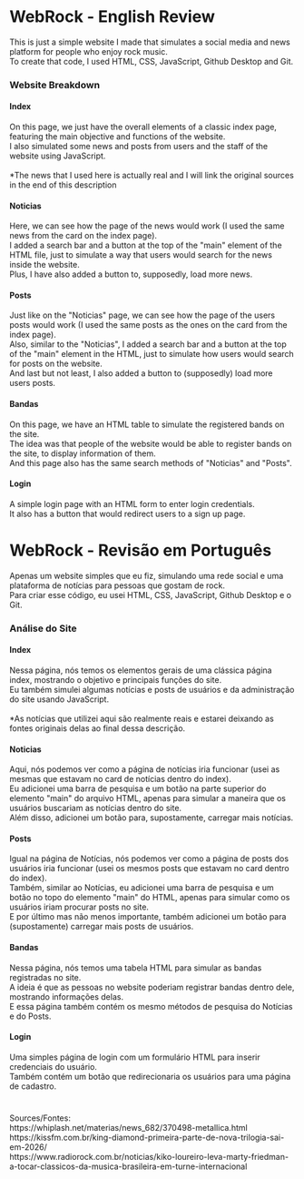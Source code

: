 # WebRock - English Review
This is just a simple website I made that simulates a social media and news platform for people who enjoy rock music.
<br>
To create that code, I used HTML, CSS, JavaScript, Github Desktop and Git.

### Website Breakdown

#### Index
On this page, we just have the overall elements of a classic index page, featuring the main objective and functions of the website.
<br>
I also simulated some news and posts from users and the staff of the website using JavaScript.
<br>
<br>
*The news that I used here is actually real and I will link the original sources in the end of this description

#### Noticias
Here, we can see how the page of the news would work (I used the same news from the card on the index page).
<br>
I added a search bar and a button at the top of the "main" element of the HTML file, just to simulate a way that users would search for the news inside the website.
<br>
Plus, I have also added a button to, supposedly, load more news.

#### Posts
Just like on the "Noticias" page, we can see how the page of the users posts would work (I used the same posts as the ones on the card from the index page).
<br>
Also, similar to the "Noticias", I added a search bar and a button at the top of the "main" element in the HTML, just to simulate how users would search for posts on the website.
<br>
And last but not least, I also added a button to (supposedly) load more users posts.

#### Bandas
On this page, we have an HTML table to simulate the registered bands on the site.
<br>
The idea was that people of the website would be able to register bands on the site, to display information of them.
<br>
And this page also has the same search methods of "Noticias" and "Posts".

#### Login
A simple login page with an HTML form to enter login credentials.
<br>
It also has a button that would redirect users to a sign up page.

#

# WebRock - Revisão em Português
Apenas um website simples que eu fiz, simulando uma rede social e uma plataforma de notícias para pessoas que gostam de rock.
<br>
Para criar esse código, eu usei HTML, CSS, JavaScript, Github Desktop e o Git.

### Análise do Site

#### Index
Nessa página, nós temos os elementos gerais de uma clássica página index, mostrando o objetivo e principais funções do site.
<br>
Eu também simulei algumas notícias e posts de usuários e da administração do site usando JavaScript.
<br>
<br>
*As notícias que utilizei aqui são realmente reais e estarei deixando as fontes originais delas ao final dessa descrição.

#### Noticias
Aqui, nós podemos ver como a página de notícias iria funcionar (usei as mesmas que estavam no card de notícias dentro do index).
<br>
Eu adicionei uma barra de pesquisa e um botão na parte superior do elemento "main" do arquivo HTML, apenas para simular a maneira que os usuários buscariam as notícias dentro do site.
<br>
Além disso, adicionei um botão para, supostamente, carregar mais notícias.

#### Posts
Igual na página de Notícias, nós podemos ver como a página de posts dos usuários iria funcionar (usei os mesmos posts que estavam no card dentro do index).
<br>
Também, similar ao Notícias, eu adicionei uma barra de pesquisa e um botão no topo do elemento "main" do HTML, apenas para simular como os usuários iriam procurar posts no site.
<br>
E por último mas não menos importante, também adicionei um botão para (supostamente) carregar mais posts de usuários.

#### Bandas
Nessa página, nós temos uma tabela HTML para simular as bandas registradas no site. 
<br>
A ideia é que as pessoas no website poderiam registrar bandas dentro dele, mostrando informações delas.
<br>
E essa página também contém os mesmo métodos de pesquisa do Notícias e do Posts.

#### Login
Uma simples página de login com um formulário HTML para inserir credenciais do usuário.
<br>
Também contém um botão que redirecionaria os usuários para uma página de cadastro.

#

<div>
  Sources/Fontes:
  <br>
  https://whiplash.net/materias/news_682/370498-metallica.html
  <br>
  https://kissfm.com.br/king-diamond-primeira-parte-de-nova-trilogia-sai-em-2026/
  <br>
  https://www.radiorock.com.br/noticias/kiko-loureiro-leva-marty-friedman-a-tocar-classicos-da-musica-brasileira-em-turne-internacional
</div>

#
